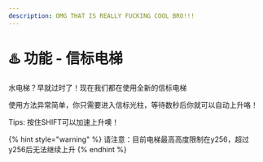 ```yaml
---
description: OMG THAT IS REALLY FUCKING COOL BRO!!!
---
```


# ♨️ 功能 - 信标电梯

水电梯？早就过时了！现在我们都在使用全新的信标电梯

使用方法异常简单，你只需要进入信标光柱，等待数秒后你就可以自动上升咯！

Tips:  按住SHIFT可以加速上升噢！

{% hint style="warning" %}
请注意：目前电梯最高高度限制在y256，超过y256后无法继续上升
{% endhint %}
